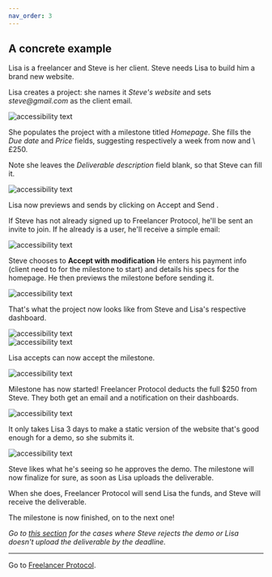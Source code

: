 ```yaml
---
nav_order: 3
---
```


## A concrete example

Lisa is a freelancer and Steve is her client. Steve needs Lisa to build him a brand new website.

<!-- Neither want to go through a platform that will charge expensive fees, so Lisa signs up to [Freelancer Protocol](https://www.freelancerprotocol.com/) as a freelancer.

 <div class ="example-image small">
  <img src="/images/freelancerSignUp.png" alt="accessibility text" >
</div> -->

Lisa creates a project: she names it _Steve's website_ and sets _steve@gmail.com_ as the client email.

 <div class ="example-image small">
  <img src="/images/NewProject.png" alt="accessibility text" >
</div>

 <!-- <div class ="example-image medium">
  <img src="/images/ProjectCategory.png" alt="accessibility text" >
</div> -->

She populates the project with a milestone titled _Homepage_. She fills the _Due date_ and _Price_ fields, suggesting respectively a week from now and \£250.

Note she leaves the _Deliverable description_ field blank, so that Steve can fill it.

 <div class ="example-image big">
  <img src="/images/LisasDraft.png" alt="accessibility text" >
</div>

Lisa now previews and sends by clicking on <span class="button blue-gradient"> Accept and Send</span>
.

If Steve has not already signed up to Freelancer Protocol, he'll be sent an invite to join. If he already is a user, he'll receive a simple email:

 <div class ="example-image medium">
  <img src="/images/StevesEmail.png" alt="accessibility text" >
</div>

Steve chooses to **Accept with modification**
He enters his payment info (client need to for the milestone to start) and details his specs for the homepage.
He then previews the milestone before sending it.

 <div class ="example-image medium-big">
  <img src="/images/StevesPreview.png" alt="accessibility text" >
</div>

That's what the project now looks like from Steve and Lisa's respective dashboard.

 <div class ="two-cards">
    <div class ="example-image tiny-small">
    <img src="/images/StevesCard.png" alt="accessibility text" >
    </div>
    <div class ="example-image tiny-small">
    <img src="/images/LisasCard1.png" alt="accessibility text" >
    </div>
</div>

Lisa accepts can now accept the milestone.

 <div class ="example-image big">
  <img src="/images/LisasApproval.png" alt="accessibility text" >
</div>

Milestone has now started! Freelancer Protocol deducts the full \$250 from Steve.
They both get an email and a notification on their dashboards.

 <div class ="example-image small">
  <img src="/images/LisasNotifications.png" alt="accessibility text" >
</div>

<!-- All the above may sound super long but it reality the whole should take Steve and Lisa about 5 minutes each. -->

It only takes Lisa 3 days to make a static version of the website that's good enough for a demo, so she submits it.

 <div class ="example-image small">
  <img src="/images/DemoUpload.png" alt="accessibility text" >
</div>

Steve likes what he's seeing so he approves the demo. The milestone will now finalize for sure, as soon as Lisa uploads the deliverable.

When she does, Freelancer Protocol will send Lisa the funds, and Steve will receive the deliverable.

 <!-- <div class ="example-image tiny">
  <img src="/images/Download.png" alt="accessibility text" >
</div> -->

The milestone is now finished, on to the next one!

_Go to [this section](https://docs.freelancerprotocol.com/how.html#if-things-go-south) for the cases where Steve rejects the demo or Lisa doesn't upload the deliverable by the deadline._

---

Go to [Freelancer Protocol](https://www.freelancerprotocol.com/).
